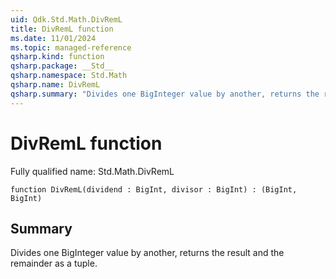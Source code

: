 ```yaml
---
uid: Qdk.Std.Math.DivRemL
title: DivRemL function
ms.date: 11/01/2024
ms.topic: managed-reference
qsharp.kind: function
qsharp.package: __Std__
qsharp.namespace: Std.Math
qsharp.name: DivRemL
qsharp.summary: "Divides one BigInteger value by another, returns the result and the remainder as a tuple."
---
```


# DivRemL function

Fully qualified name: Std.Math.DivRemL

```qsharp
function DivRemL(dividend : BigInt, divisor : BigInt) : (BigInt, BigInt)
```

## Summary
Divides one BigInteger value by another, returns the result and the remainder as a tuple.
